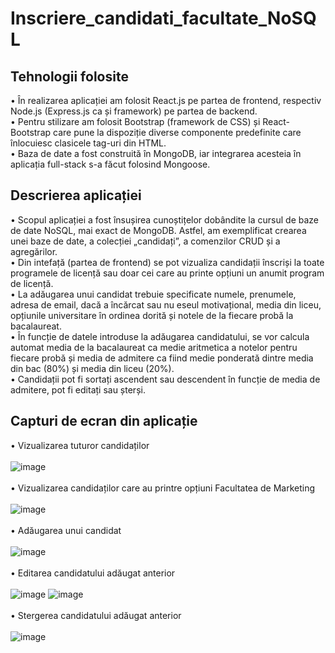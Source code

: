 # Inscriere_candidati_facultate_NoSQL
## Tehnologii folosite
• În realizarea aplicației am folosit React.js pe partea de frontend, respectiv Node.js (Express.js ca și framework) pe partea de backend. <br/>
• Pentru stilizare am folosit Bootstrap (framework de CSS) și React-Bootstrap care pune la dispoziție diverse componente predefinite care înlocuiesc clasicele tag-uri din HTML. <br/>
• Baza de date a fost construită în MongoDB, iar integrarea acesteia în aplicația full-stack s-a făcut folosind Mongoose. <br/>
## Descrierea aplicației
• Scopul aplicației a fost însușirea cunoștițelor dobândite la cursul de baze de date NoSQL, mai exact de MongoDB. Astfel, am exemplificat crearea unei baze de date, a colecției „candidați”, a comenzilor CRUD și a agregărilor.<br/>
• Din intefață (partea de frontend) se pot vizualiza candidații înscriși la toate programele de licență sau doar cei care au printe opțiuni un anumit program de licență.<br/>
• La adăugarea unui candidat trebuie specificate numele, prenumele, adresa de email, dacă a încărcat sau nu eseul motivațional, media din liceu, opțiunile universitare în ordinea dorită și notele de la fiecare probă la bacalaureat.<br/>
• În funcție de datele introduse la adăugarea candidatului, se vor calcula automat media de la bacalaureat ca medie aritmetica a notelor pentru fiecare probă și media de admitere ca fiind medie ponderată dintre media din bac (80%) și media din liceu (20%).<br/>
• Candidații pot fi sortați ascendent sau descendent în funcție de media de admitere, pot fi editați sau șterși.<br/>
## Capturi de ecran din aplicație
• Vizualizarea tuturor candidaților<br/><br/>
![image](https://user-images.githubusercontent.com/74931542/220356585-f2f31ecf-36e4-4cf2-9c0f-4f8434082cc9.png)
<br/><br/>
• Vizualizarea candidaților care au printre opțiuni Facultatea de Marketing<br/><br/>
![image](https://user-images.githubusercontent.com/74931542/220357022-b785afd7-3408-42e8-b283-993cf6b04cb0.png)
<br/><br/>
• Adăugarea unui candidat<br/><br/>
![image](https://user-images.githubusercontent.com/74931542/220357513-8aea19d4-a075-4dee-9bf6-3f8a0e1abe91.png)
<br/><br/>
• Editarea candidatului adăugat anterior<br/><br/>
![image](https://user-images.githubusercontent.com/74931542/220357649-b13afb70-a7b0-4b3d-b45c-9795c79239e9.png)
![image](https://user-images.githubusercontent.com/74931542/220357818-2162edb0-7219-416f-91f4-651867f9ec54.png)
<br/><br/>
• Stergerea candidatului adăugat anterior<br/><br/>
![image](https://user-images.githubusercontent.com/74931542/220357931-bda972e0-78e7-47ad-b618-daeada04d6fd.png)
